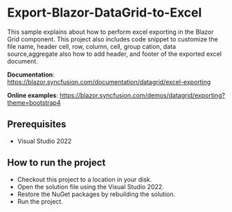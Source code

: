 # Export-Blazor-DataGrid-to-Excel

This sample explains about how to perform excel exporting in the Blazor Grid component. This project also includes code snippet to customize the file name, header cell, row, column, cell, group cation, data source,aggregate also how to add header, and footer of the exported excel document.

**Documentation**: https://blazor.syncfusion.com/documentation/datagrid/excel-exporting

**Online examples**: https://blazor.syncfusion.com/demos/datagrid/exporting?theme=bootstrap4

## Prerequisites

* Visual Studio 2022

## How to run the project

* Checkout this project to a location in your disk.
* Open the solution file using the Visual Studio 2022.
* Restore the NuGet packages by rebuilding the solution.
* Run the project.
